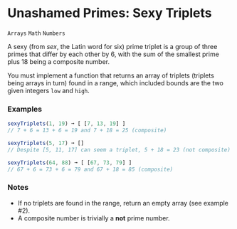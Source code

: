 # Unashamed Primes: Sexy Triplets

`Arrays` `Math` `Numbers`

A sexy (from _sex_, the Latin word for six) prime triplet is a group of three primes that differ by each other by 6, with the sum of the smallest prime plus 18 being a composite number.

You must implement a function that returns an array of triplets (triplets being arrays in turn) found in a range, which included bounds are the two given integers `low` and `high`.

### Examples

```js
sexyTriplets(1, 19) ➞ [ [7, 13, 19] ]
// 7 + 6 = 13 + 6 = 19 and 7 + 18 = 25 (composite)

sexyTriplets(5, 17) ➞ []
// Despite [5, 11, 17] can seem a triplet, 5 + 18 = 23 (not composite)

sexyTriplets(64, 88) ➞ [ [67, 73, 79] ]
// 67 + 6 = 73 + 6 = 79 and 67 + 18 = 85 (composite)
```

### Notes

- If no triplets are found in the range, return an empty array (see example #2).
- A composite number is trivially a **not** prime number.
